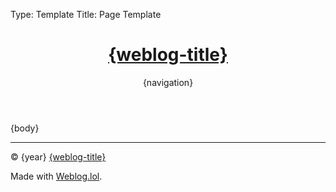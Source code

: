 Type: Template
Title: Page Template

<!DOCTYPE html>
<html lang="en">
<!-- Page Template -->
<!-- Weblog.lol/configuration/landing-page-template.md -->
<head>
<title>{weblog-title}{separator}{post-title}</title>
<meta charset="UTF-8">
<meta name="viewport" content="width=device-width, initial-scale=1">
<link rel="preconnect" href="https://cdnjs.cloudflare.com">
<link rel="stylesheet" href="https://cdnjs.cloudflare.com/ajax/libs/font-awesome/6.7.2/css/all.min.css">
<link rel="stylesheet" href="/style.css" type="text/css">
</head>
<body>

<header>
  <h1 class="weblog-title"><a href="/">{weblog-title}</a></h1>
  {navigation}
</header>

<main class="no-title-link">

{body}

</main>

<footer>
  <hr>
  <p>&copy; {year} <a href="/">{weblog-title}</a></p>
  <p class="footer-weblog-p">Made with <a href="https://weblog.lol">Weblog.lol</a>.</p>
</footer>

</body>
</html>
